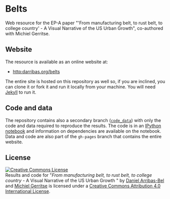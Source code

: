 # Belts
Web resource for the EP-A paper "'From manufacturing belt, to rust belt, to college country' - A Visual Narrative of the US Urban Growth", co-authored with Michiel Gerritse.

## Website

The resource is available as an online website at:

* [http:darribas.org/belts](http:darribas.org/belts)

The entire site is hosted on this repository as well so, if you are inclined,
you can clone it or fork it and run it locally from your machine. You will
need [Jekyll](http://jekyllrb.com/) to run it.

## Code and data

The repository contains also a secondary branch ([`code_data`](https://github.com/darribas/belts/tree/code_data)) with only the code and data
required to reproduce the results. The code is in an [IPython
notebook](http://ipython.org/notebook.html) and information on dependencies 
are available on the notebook. Data and code are also part of the `gh-pages`
branch that contains the entire website.

## License

<p><a rel="license" href="http://creativecommons.org/licenses/by/4.0/"><img
alt="Creative Commons License" style="border-width:0"
src="http://i.creativecommons.org/l/by/4.0/88x31.png" /></a><br /><span
xmlns:dct="http://purl.org/dc/terms/" href="http://purl.org/dc/dcmitype/Text"
property="dct:title" rel="dct:type">Results and code for &quot;<i>From
manufacturing belt, to rust belt, to college country</i> - A Visual Narrative of the US Urban Growth
&quot;</span> by <a
xmlns:cc="http://creativecommons.org/ns#" href="http://darribas.org"
property="cc:attributionName" rel="cc:attributionURL">Daniel Arribas-Bel</a> and <a
xmlns:cc="http://creativecommons.org/ns#" href="https://sites.google.com/site/michielgerritse/"
property="cc:attributionName" rel="cc:attributionURL">Michiel Gerritse</a> is licensed under a <a rel="license"
href="http://creativecommons.org/licenses/by/4.0/">Creative Commons Attribution 4.0 International License</a>.</p>


